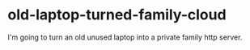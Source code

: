 # old-laptop-turned-family-cloud
I'm going to turn an old unused laptop into a private family http server.
